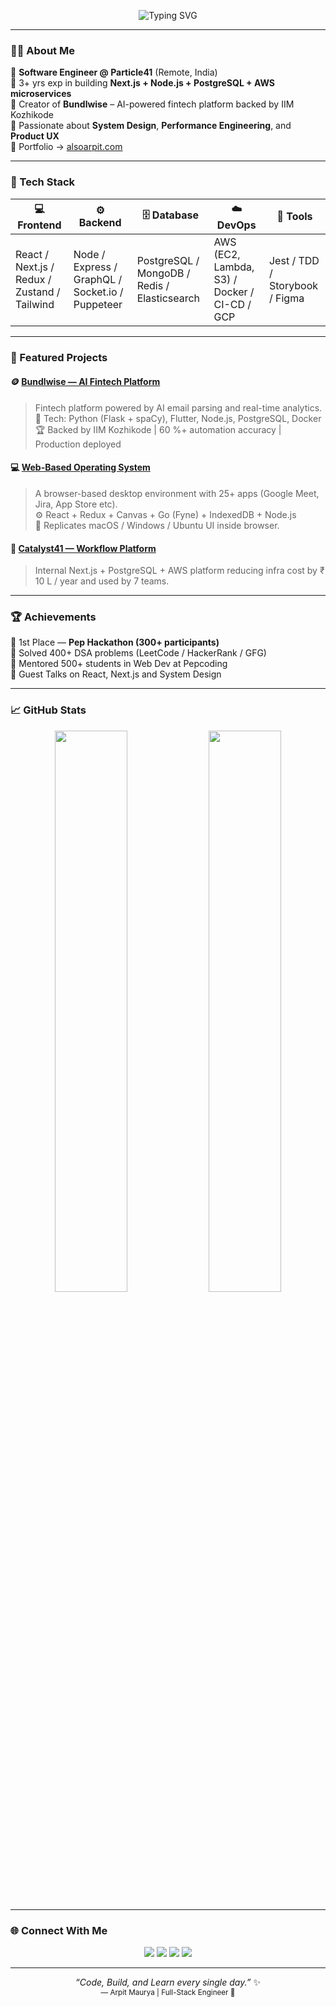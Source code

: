 <!-- 🎨 ARPIT MAURYA | alsoarpit.com -->
<p align="center">
  <img src="https://readme-typing-svg.demolab.com?font=Fira+Code&pause=1200&color=00C4FF&center=true&vCenter=true&width=480&lines=Hey%2C+I'm+Arpit+Maurya!;Full-Stack+Engineer+%7C+SDE-2+at+Particle41;Building+AI-Driven+Products+%26+Fintech+Platforms;Welcome+to+my+GitHub+Space!+🚀" alt="Typing SVG" />
</p>

---

### 👨‍💻 About Me  
🔹 **Software Engineer @ Particle41** (Remote, India)  
🔹 3+ yrs exp in building **Next.js + Node.js + PostgreSQL + AWS microservices**  
🔹 Creator of **Bundlwise** – AI-powered fintech platform backed by IIM Kozhikode  
🔹 Passionate about **System Design**, **Performance Engineering**, and **Product UX**  
🔹 Portfolio → [alsoarpit.com](https://alsoarpit.com)

---

### 🧠 Tech Stack

| 💻 Frontend | ⚙️ Backend | 🗄️ Database | ☁️ DevOps | 🧩 Tools |
|-------------|-------------|--------------|-----------|-----------|
| React / Next.js / Redux / Zustand / Tailwind | Node / Express / GraphQL / Socket.io / Puppeteer | PostgreSQL / MongoDB / Redis / Elasticsearch | AWS (EC2, Lambda, S3) / Docker / CI-CD / GCP | Jest / TDD / Storybook / Figma |

---

### 🚀 Featured Projects

#### 🪙 [Bundlwise — AI Fintech Platform](https://bundlwise.com)
> Fintech platform powered by AI email parsing and real-time analytics.  
> 🧩 Tech: Python (Flask + spaCy), Flutter, Node.js, PostgreSQL, Docker  
> 🏆 Backed by IIM Kozhikode | 60 %+ automation accuracy | Production deployed  

#### 💻 [Web-Based Operating System](https://github.com/web-based-operating-system)
> A browser-based desktop environment with 25+ apps (Google Meet, Jira, App Store etc).  
> ⚙️ React + Redux + Canvas + Go (Fyne) + IndexedDB + Node.js  
> 🎯 Replicates macOS / Windows / Ubuntu UI inside browser.  

#### 🧰 [Catalyst41 — Workflow Platform](https://daily-check-in.apps.particle41.ninja/login)
> Internal Next.js + PostgreSQL + AWS platform reducing infra cost by ₹ 10 L / year and used by 7 teams.  

---

### 🏆 Achievements
🏅 1st Place — **Pep Hackathon (300+ participants)**  
🧩 Solved 400+ DSA problems (LeetCode / HackerRank / GFG)  
🤝 Mentored 500+ students in Web Dev at Pepcoding  
💬 Guest Talks on React, Next.js and System Design  

---

### 📈 GitHub Stats
<p align="center">
  <img width="48%" src="https://github-readme-stats.vercel.app/api?username=alsoarpit&show_icons=true&theme=radical&hide_border=true" />
  <img width="48%" src="https://github-readme-streak-stats.herokuapp.com/?user=alsoarpit&theme=radical&hide_border=true" />
</p>

---

### 🌐 Connect With Me  
<p align="center">
  <a href="https://alsoarpit.com"><img src="https://img.shields.io/badge/Portfolio-00C4FF?style=for-the-badge&logo=vercel&logoColor=white"/></a>
  <a href="https://www.linkedin.com/in/alsoarpit/"><img src="https://img.shields.io/badge/LinkedIn-0077B5?style=for-the-badge&logo=linkedin&logoColor=white"/></a>
  <a href="https://github.com/alsoarpit"><img src="https://img.shields.io/badge/GitHub-171515?style=for-the-badge&logo=github&logoColor=white"/></a>
  <a href="mailto:alsoarpit@gmail.com"><img src="https://img.shields.io/badge/Gmail-EA4335?style=for-the-badge&logo=gmail&logoColor=white"/></a>
</p>

---

<p align="center">
  <em>“Code, Build, and Learn every single day.”</em> ✨  
  <br/>
  <sub>— Arpit Maurya | Full-Stack Engineer 🚀</sub>
</p>

